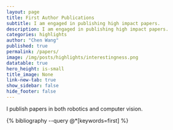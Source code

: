 ```yaml
---
layout: page
title: First Author Publications
subtitle: I am engaged in publishing high impact papers.
description: I am engaged in publishing high impact papers.
categories: highlights
author: "Chen Wang"
published: true
permalink: /papers/
image: /img/posts/highlights/interestingness.png
datatable: true
hero_height: is-small
title_image: None
link-new-tab: true
show_sidebar: false
hide_footer: false
---
```


I publish papers in both robotics and computer vision.

<style>
.csl-block {
    font-size: 16px;
}
.csl-title, .csl-author, .csl-event, .csl-editor, .csl-venue {
    display: block;
    position: relative;
    font-size: 16px;
}

.csl-title b {
    font-weight: 600;
}

.csl-content {
    display: inline-block;
    vertical-align: top;
    padding-left: 20px;
}

.bibliography {
   list-style-type: none;
}
</style><style>
.csl-block {
    font-size: 16px;
}
.csl-title, .csl-author, .csl-event, .csl-editor, .csl-venue {
    display: block;
    position: relative;
    font-size: 16px;
}

.csl-title b {
    font-weight: 600;
}

.csl-content {
    display: inline-block;
    vertical-align: top;
    padding-left: 20px;
}

.bibliography {
   list-style-type: none;
}
</style>

{% bibliography --query @*[keywords=first] %}